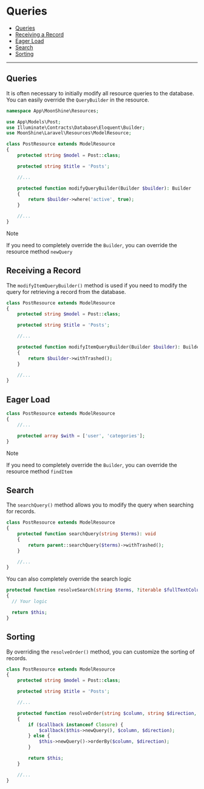 # Queries

- [Queries](#query)
- [Receiving a Record](#receiving-a-record)
- [Eager Load](#eager-load)
- [Search](#search)
- [Sorting](#sorting)

---

<a name="query"></a>
## Queries

It is often necessary to initially modify all resource queries to the database. You can easily override the `QueryBuilder` in the resource.

```php
namespace App\MoonShine\Resources;

use App\Models\Post;
use Illuminate\Contracts\Database\Eloquent\Builder;
use MoonShine\Laravel\Resources\ModelResource;

class PostResource extends ModelResource
{
    protected string $model = Post::class;

    protected string $title = 'Posts';

    //...

    protected function modifyQueryBuilder(Builder $builder): Builder
    {
        return $builder->where('active', true);
    }

    //...
}
```

> [!NOTE]
> If you need to completely override the `Builder`, you can override the resource method `newQuery`

<a name="receiving-a-record"></a>
## Receiving a Record

The `modifyItemQueryBuilder()` method is used if you need to modify the query for retrieving a record from the database.

```php
class PostResource extends ModelResource
{
    protected string $model = Post::class;

    protected string $title = 'Posts';

    //...

    protected function modifyItemQueryBuilder(Builder $builder): Builder
    {
        return $builder->withTrashed();
    }

    //...
}
```

<a name="eager-load"></a>
## Eager Load

```php
class PostResource extends ModelResource
{
    //...

    protected array $with = ['user', 'categories'];
}
```

> [!NOTE]
> If you need to completely override the `Builder`, you can override the resource method `findItem`

<a name="search"></a>
## Search

The `searchQuery()` method allows you to modify the query when searching for records.

```php
class PostResource extends ModelResource
{
    protected function searchQuery(string $terms): void
    {
        return parent::searchQuery($terms)->withTrashed();
    }

    //...
}
```

You can also completely override the search logic

```php
protected function resolveSearch(string $terms, ?iterable $fullTextColumns = null): static
{
  // Your logic

  return $this;
}
```

<a name="sorting"></a>
## Sorting

By overriding the `resolveOrder()` method, you can customize the sorting of records.

```php
class PostResource extends ModelResource
{
    protected string $model = Post::class;

    protected string $title = 'Posts';

    //...

    protected function resolveOrder(string $column, string $direction, ?Closure $callback): static
    {
        if ($callback instanceof Closure) {
            $callback($this->newQuery(), $column, $direction);
        } else {
            $this->newQuery()->orderBy($column, $direction);
        }

        return $this;
    }

    //...
}
```